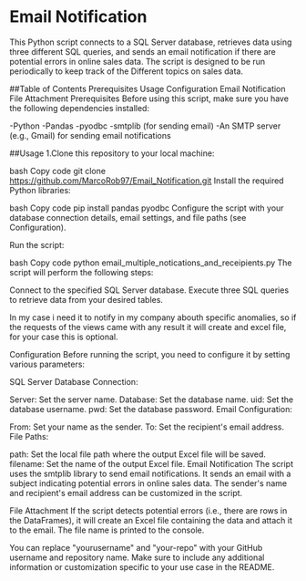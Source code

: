 # Email Notification
This Python script connects to a SQL Server database, retrieves data using three different SQL queries, and sends an email notification if there are potential errors in online sales data. The script is designed to be run periodically to keep track of the Different topics on sales data.

##Table of Contents
Prerequisites
Usage
Configuration
Email Notification
File Attachment
Prerequisites
Before using this script, make sure you have the following dependencies installed:

-Python
-Pandas
-pyodbc
-smtplib (for sending email)
-An SMTP server (e.g., Gmail) for sending email notifications

##Usage
1.Clone this repository to your local machine:

bash
Copy code
git clone https://github.com/MarcoRob97/Email_Notification.git
Install the required Python libraries:

bash
Copy code
pip install pandas pyodbc
Configure the script with your database connection details, email settings, and file paths (see Configuration).

Run the script:

bash
Copy code
python email_multiple_notications_and_receipients.py
The script will perform the following steps:

Connect to the specified SQL Server database.
Execute three SQL queries to retrieve data from your desired tables.

In my case i need it to notify in my company abouth specific anomalies, so if the requests of the views 
came with any result it will create and excel file, for your case this is optional.

Configuration
Before running the script, you need to configure it by setting various parameters:

SQL Server Database Connection:

Server: Set the server name.
Database: Set the database name.
uid: Set the database username.
pwd: Set the database password.
Email Configuration:

From: Set your name as the sender.
To: Set the recipient's email address.
File Paths:

path: Set the local file path where the output Excel file will be saved.
filename: Set the name of the output Excel file.
Email Notification
The script uses the smtplib library to send email notifications. It sends an email with a subject indicating potential errors in online sales data. The sender's name and recipient's email address can be customized in the script.

File Attachment
If the script detects potential errors (i.e., there are rows in the DataFrames), it will create an Excel file containing the data and attach it to the email. The file name is printed to the console.

You can replace "yourusername" and "your-repo" with your GitHub username and repository name. Make sure to include any additional information or customization specific to your use case in the README.
